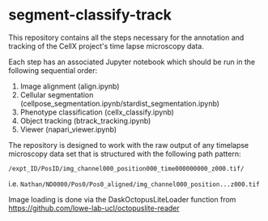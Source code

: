 # segment-classify-track

This repository contains all the steps necessary for the annotation and tracking of the CellX project's time lapse microscopy data.

Each step has an associated Jupyter notebook which should be run in the following sequential order:

1. Image alignment (align.ipynb)
2. Cellular segmentation (cellpose_segmentation.ipynb/stardist_segmentation.ipynb)
3. Phenotype classification (cellx_classify.ipynb)
4. Object tracking (btrack_tracking.ipynb)
5. Viewer (napari_viewer.ipynb)

The repository is designed to work with the raw output of any timelapse microscopy data set that is structured with the following path pattern:

`/expt_ID/PosID/img_channel000_position000_time000000000_z000.tif/`


i.e. `Nathan/ND0000/Pos0/Pos0_aligned/img_channel000_position...z000.tif`

Image loading is done via the DaskOctopusLiteLoader function from https://github.com/lowe-lab-ucl/octopuslite-reader

